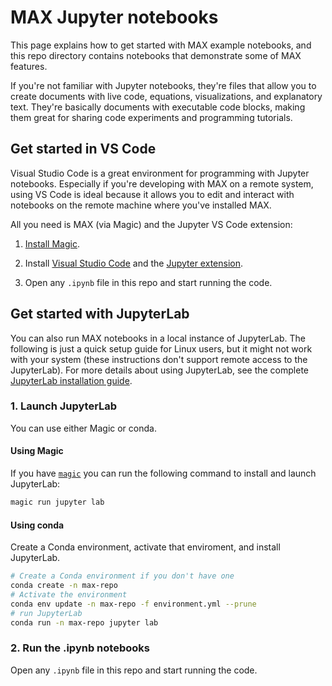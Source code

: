 # MAX Jupyter notebooks

This page explains how to get started with MAX example notebooks, and this
repo directory contains notebooks that demonstrate some of MAX features.

If you're not familiar with Jupyter notebooks, they're files that allow you to
create documents with live code, equations, visualizations, and explanatory
text. They're basically documents with executable code blocks, making them
great for sharing code experiments and programming tutorials.

## Get started in VS Code

Visual Studio Code is a great environment for programming with Jupyter notebooks.
Especially if you're developing with MAX on a remote system, using VS
Code is ideal because it allows you to edit and interact with notebooks on the
remote machine where you've installed MAX.

All you need is MAX (via Magic) and the Jupyter VS Code extension:

1. [Install Magic](https://developer.modular.com/magic).

2. Install [Visual Studio Code](https://code.visualstudio.com/) and the
   [Jupyter extension](https://marketplace.visualstudio.com/items?itemName=ms-toolsai.jupyter).

3. Open any `.ipynb` file in this repo and start running the code.

## Get started with JupyterLab

You can also run MAX notebooks in a local instance of JupyterLab. The following
is just a quick setup guide for Linux users, but it might not work with your
system (these instructions don't support remote access to the JupyterLab). For
more details about using JupyterLab, see the complete [JupyterLab installation
guide](https://jupyterlab.readthedocs.io/en/latest/getting_started/installation.html).

### 1. Launch JupyterLab

You can use either Magic or conda.

#### Using Magic

If you have [`magic`](https://docs.modular.com/magic) you can run the following
command to install and launch JupyterLab:

```sh
magic run jupyter lab
```

#### Using conda

Create a Conda environment, activate that enviroment, and install JupyterLab.

``` sh
# Create a Conda environment if you don't have one
conda create -n max-repo
# Activate the environment
conda env update -n max-repo -f environment.yml --prune
# run JupyterLab
conda run -n max-repo jupyter lab
```

### 2. Run the .ipynb notebooks

Open any `.ipynb` file in this repo and start running the code.
